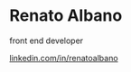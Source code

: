 # Renato Albano

front end developer

[linkedin.com/in/renatoalbano](https://www.linkedin.com/in/renatoalbano/)
